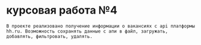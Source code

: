 # курсовая работа №4
    В проекте реализовано получение информации о вакансиях с api платформы hh.ru. Возможность сохранять данные с апи в файл, загружать,  добавлять, фильтровать, удалять. 
